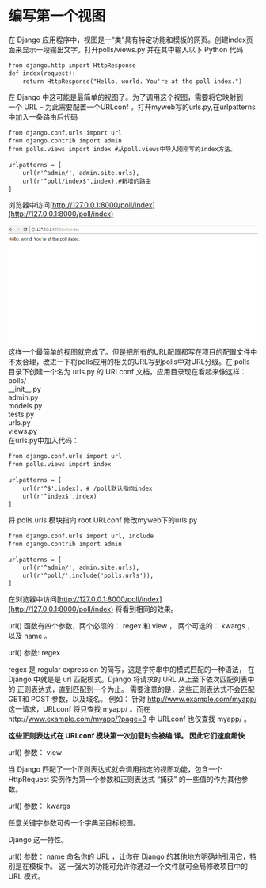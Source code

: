 # 编写第一个视图

在 Django 应用程序中，视图是一“类”具有特定功能和模板的网页。创建index页面来显示一段输出文字。打开polls/views.py 并在其中输入以下 Python 代码

```
from django.http import HttpResponse
def index(request):
    return HttpResponse("Hello, world. You're at the poll index.")
```

在 Django 中这可能是最简单的视图了。为了调用这个视图，需要将它映射到  
一个 URL – 为此需要配置一个URLconf 。打开myweb写的urls.py,在urlpatterns中加入一条路由后代码

```\`
from django.conf.urls import url
from django.contrib import admin
from polls.views import index #从poll.views中导入刚刚写的index方法。

urlpatterns = [
    url(r'^admin/', admin.site.urls),
    url(r'^poll/index$',index),#新增的路由
]
```

浏览器中访问[http://127.0.0.1:8000/poll/index](http://127.0.0.1:8000/poll/index)

![](/assets/b1.png)  
这样一个最简单的视图就完成了。但是把所有的URL配置都写在项目的配置文件中不太合理，改进一下将polls应用的相关的URL写到polls中对URL分级。在 polls 目录下创建一个名为 urls.py 的 URLconf 文档，应用目录现在看起来像这样：  
polls/  
    \_\_init\_\_.py  
    admin.py  
    models.py  
    tests.py  
    urls.py  
    views.py  
在urls.py中加入代码：

```
from django.conf.urls import url
from polls.views import index

urlpatterns = [
    url(r'^$',index), # /poll默认指向index
    url(r'^index$',index)
]
```

将 polls.urls 模块指向 root URLconf 修改myweb下的urls.py

```
from django.conf.urls import url, include
from django.contrib import admin

urlpatterns = [
    url(r'^admin/', admin.site.urls),
    url(r'^poll/',include('polls.urls')),
]
```

在浏览器中访问[http://127.0.0.1:8000/poll/index](http://127.0.0.1:8000/poll/index) 将看到相同的效果。

url\(\) 函数有四个参数，两个必须的： regex 和  view  ， 两个可选的：
kwargs  ， 以及  name  。 

url\(\) 参数: regex
   

regex 是 regular expression 的简写，这是字符串中的模式匹配的一种语法， 在
Django 中就是是 url 匹配模式。Django 将请求的 URL 从上至下依次匹配列表中的
正则表达式，直到匹配到一个为止。
需要注意的是，这些正则表达式不会匹配 GET和 POST 参数，以及域名。 例如：
针对 http://www.example.com/myapp/ 这一请求，URLconf 将只查找
myapp/ 。而在http://www.example.com/myapp/?page=3 中 URLconf 也仅查找
myapp/ 。

**这些正则表达式在 URLconf 模块第一次加载时会被编
译。 因此它们速度超快** 

url\(\) 参数： view

当 Django 匹配了一个正则表达式就会调用指定的视图功能，包含一个
HttpRequest 实例作为第一个参数和正则表达式 “捕获” 的一些值的作为其他参数。

url\(\) 参数： kwargs

任意关键字参数可传一个字典至目标视图。

Django 这一特性。

url\(\) 参数： name
命名你的 URL ，让你在 Django 的其他地方明确地引用它，特别是在模板中。 这
一强大的功能可允许你通过一个文件就可全局修改项目中的 URL 模式。

